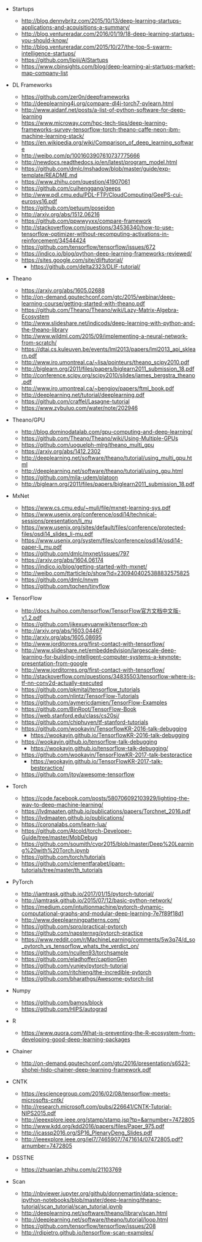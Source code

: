 - Startups
	- http://blog.dennybritz.com/2015/10/13/deep-learning-startups-applications-and-acquisitions-a-summary/
	- http://blog.ventureradar.com/2016/01/19/18-deep-learning-startups-you-should-know/
	- http://blog.ventureradar.com/2015/10/27/the-top-5-swarm-intelligence-startups/
	- https://github.com/lipiji/AIStartups
	- https://www.cbinsights.com/blog/deep-learning-ai-startups-market-map-company-list

- DL Frameworks
	- https://github.com/zer0n/deepframeworks
	- http://deeplearning4j.org/compare-dl4j-torch7-pylearn.html
	- http://www.aidanf.net/posts/a-list-of-python-software-for-deep-learning
	- https://www.microway.com/hpc-tech-tips/deep-learning-frameworks-survey-tensorflow-torch-theano-caffe-neon-ibm-machine-learning-stack/
	- https://en.wikipedia.org/wiki/Comparison_of_deep_learning_software
	- http://weibo.com/p/1001603907610737775666
	- http://newdocs.readthedocs.io/en/latest/program_model.html
	- https://github.com/dmlc/mshadow/blob/master/guide/exp-template/README.md
	- https://www.zhihu.com/question/41907061
	- https://github.com/cuihenggang/geeps
	- http://www.pdl.cmu.edu/PDL-FTP/CloudComputing/GeePS-cui-eurosys16.pdf
	- https://github.com/petuum/poseidon
	- http://arxiv.org/abs/1512.06216
	- https://github.com/ppwwyyxx/compare-framework
	- http://stackoverflow.com/questions/34536340/how-to-use-tensorflow-optimizer-without-recomputing-activations-in-reinforcement/34544424
	- https://github.com/tensorflow/tensorflow/issues/672
	- https://indico.io/blog/python-deep-learning-frameworks-reviewed/
	- https://sites.google.com/site/dliftutorial/
		- https://github.com/delta2323/DLIF-tutorial/

- Theano
	- https://arxiv.org/abs/1605.02688
	- http://on-demand.gputechconf.com/gtc/2015/webinar/deep-learning-course/getting-started-with-theano.pdf
	- https://github.com/Theano/Theano/wiki/Lazy-Matrix-Algebra-Ecosystem
	- http://www.slideshare.net/indicods/deep-learning-with-python-and-the-theano-library
	- http://www.wildml.com/2015/09/implementing-a-neural-network-from-scratch/
	- https://dtai.cs.kuleuven.be/events/lml2013/papers/lml2013_api_sklearn.pdf
	- http://www.iro.umontreal.ca/~lisa/pointeurs/theano_scipy2010.pdf
	- http://biglearn.org/2011/files/papers/biglearn2011_submission_18.pdf
	- http://conference.scipy.org/scipy2010/slides/james_bergstra_theano.pdf
	- http://www.iro.umontreal.ca/~bengioy/papers/ftml_book.pdf
	- http://deeplearning.net/tutorial/deeplearning.pdf
	- https://github.com/craffel/Lasagne-tutorial
	- https://www.zybuluo.com/water/note/202946

- Theano/GPU
	- http://blog.dominodatalab.com/gpu-computing-and-deep-learning/
	- https://github.com/Theano/Theano/wiki/Using-Multiple-GPUs
	- https://github.com/uoguelph-mlrg/theano_multi_gpu
	- https://arxiv.org/abs/1412.2302
	- http://deeplearning.net/software/theano/tutorial/using_multi_gpu.html
	- http://deeplearning.net/software/theano/tutorial/using_gpu.html
	- https://github.com/mila-udem/platoon
	- http://biglearn.org/2011/files/papers/biglearn2011_submission_18.pdf

- MxNet
	- https://www.cs.cmu.edu/~muli/file/mxnet-learning-sys.pdf
	- https://www.usenix.org/conference/osdi14/technical-sessions/presentation/li_mu
	- https://www.usenix.org/sites/default/files/conference/protected-files/osdi14_slides_li-mu.pdf
	- https://www.usenix.org/system/files/conference/osdi14/osdi14-paper-li_mu.pdf
	- https://github.com/dmlc/mxnet/issues/797
	- https://arxiv.org/abs/1604.06174
	- https://indico.io/blog/getting-started-with-mxnet/
	- http://weibo.com/ttarticle/p/show?id=2309404025388832575825
	- https://github.com/dmlc/nnvm
	- https://github.com/tqchen/tinyflow

- TensorFlow
	- http://docs.huihoo.com/tensorflow/TensorFlow官方文档中文版-v1.2.pdf
	- https://github.com/jikexueyuanwiki/tensorflow-zh
	- http://arxiv.org/abs/1603.04467
	- http://arxiv.org/abs/1605.08695
	- http://www.jorditorres.org/first-contact-with-tensorflow/
	- http://www.slideshare.net/embeddedvision/largescale-deep-learning-for-building-intelligent-computer-systems-a-keynote-presentation-from-google
	- http://www.jorditorres.org/first-contact-with-tensorflow/
	- http://stackoverflow.com/questions/34835503/tensorflow-where-is-tf-nn-conv2d-actually-executed
	- https://github.com/pkmital/tensorflow_tutorials
	- https://github.com/nlintz/TensorFlow-Tutorials
	- https://github.com/aymericdamien/TensorFlow-Examples
	- https://github.com/BinRoot/TensorFlow-Book
	- https://web.stanford.edu/class/cs20si/
	- https://github.com/chiphuyen/tf-stanford-tutorials
	- https://github.com/wookayin/TensorflowKR-2016-talk-debugging
		- https://wookayin.github.io/TensorflowKR-2016-talk-debugging
	- https://wookayin.github.io/tensorflow-talk-debugging
		- https://wookayin.github.io/tensorflow-talk-debugging/
	- https://github.com/wookayin/TensorFlowKR-2017-talk-bestpractice
		- https://wookayin.github.io/TensorFlowKR-2017-talk-bestpractice/
 	- https://github.com/jtoy/awesome-tensorflow

- Torch
	- https://code.facebook.com/posts/580706092103929/lighting-the-way-to-deep-machine-learning/
	- https://lvdmaaten.github.io/publications/papers/Torchnet_2016.pdf
	- https://lvdmaaten.github.io/publications/
	- https://coronalabs.com/learn-lua/
	- https://github.com/Atcold/torch-Developer-Guide/tree/master/MobDebug
	- https://github.com/soumith/cvpr2015/blob/master/Deep%20Learning%20with%20Torch.ipynb
	- https://github.com/torch/tutorials
	- https://github.com/clementfarabet/ipam-tutorials/tree/master/th_tutorials

- PyTorch
	- http://iamtrask.github.io/2017/01/15/pytorch-tutorial/
	- http://iamtrask.github.io/2015/07/12/basic-python-network/
	- https://medium.com/intuitionmachine/pytorch-dynamic-computational-graphs-and-modular-deep-learning-7e7f89f18d1
	- http://www.deeplearningpatterns.com/
	- https://github.com/spro/practical-pytorch
	- https://github.com/napsternxg/pytorch-practice
	- https://www.reddit.com/r/MachineLearning/comments/5w3q74/d_so_pytorch_vs_tensorflow_whats_the_verdict_on/
	- https://github.com/ncullen93/torchsample
	- https://github.com/eladhoffer/captionGen
	- https://github.com/yunjey/pytorch-tutorial
	- https://github.com/ritchieng/the-incredible-pytorch
	- https://github.com/bharathgs/Awesome-pytorch-list

- Numpy
	- https://github.com/bamos/block
	- https://github.com/HIPS/autograd

- R
	- https://www.quora.com/What-is-preventing-the-R-ecosystem-from-developing-good-deep-learning-packages

- Chainer
	- http://on-demand.gputechconf.com/gtc/2016/presentation/s6523-shohei-hido-chainer-deep-learning-framework.pdf

- CNTK
	- https://esciencegroup.com/2016/02/08/tensorflow-meets-microsofts-cntk/
	- http://research.microsoft.com/pubs/226641/CNTK-Tutorial-NIPS2015.pdf
	- http://ieeexplore.ieee.org/stamp/stamp.jsp?tp=&arnumber=7472805
	- http://www.kdd.org/kdd2016/papers/files/Paper_975.pdf
	- http://icassp2016.org/SP16_PlenaryDeng_Slides.pdf
	- http://ieeexplore.ieee.org/iel7/7465907/7471614/07472805.pdf?arnumber=7472805

- DSSTNE
	- https://zhuanlan.zhihu.com/p/21103769

- Scan
	- http://nbviewer.jupyter.org/github/donnemartin/data-science-ipython-notebooks/blob/master/deep-learning/theano-tutorial/scan_tutorial/scan_tutorial.ipynb
	- http://deeplearning.net/software/theano/library/scan.html
	- http://deeplearning.net/software/theano/tutorial/loop.html
	- https://github.com/tensorflow/tensorflow/issues/208
	- http://rdipietro.github.io/tensorflow-scan-examples/
